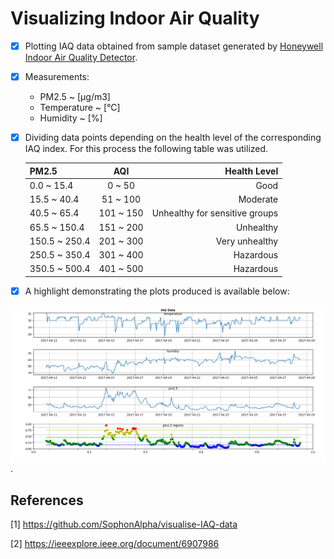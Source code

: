 # Visualizing Indoor Air Quality 

- [x] Plotting IAQ data obtained from sample dataset generated by 
[Honeywell Indoor Air Quality Detector](https://ifworlddesignguide.com/entry/234934-honeywell-indoor-air-quality-detector#:~:text=The%20Honeywell%20IAQ%20tracks%20and,displaying%20temperature%20and%20humidity%20levels.).
- [x] Measurements: 
  - PM2.5 ~ [μg/m3]
  - Temperature ~ [°C]
  - Humidity ~ [%]
- [x] Dividing data points depending on the health level of the corresponding IAQ index. For this process the following table was utilized.
  
    |     PM2.5     |    AQI      |            Health Level         |
    |---------------|:-----------:|--------------------------------:|
    |   0.0 ~ 15.4  |    0 ~ 50   |                Good             |
    |  15.5 ~ 40.4  |   51 ~ 100  |            Moderate             |
    |  40.5 ~ 65.4  |   101 ~ 150 |  Unhealthy for sensitive groups |
    |  65.5 ~ 150.4 |   151 ~ 200 |  Unhealthy                      |
    | 150.5 ~ 250.4 |   201 ~ 300 |  Very unhealthy                 |
    | 250.5 ~ 350.4 |   301 ~ 400 |  Hazardous                      |
    | 350.5 ~ 500.4 |   401 ~ 500 |  Hazardous                      |
- [x] A highlight demonstrating the plots produced is available below: 

![IAQ Data](/Figures/IAQData.png).  

## References
[1] https://github.com/SophonAlpha/visualise-IAQ-data

[2] https://ieeexplore.ieee.org/document/6907986
